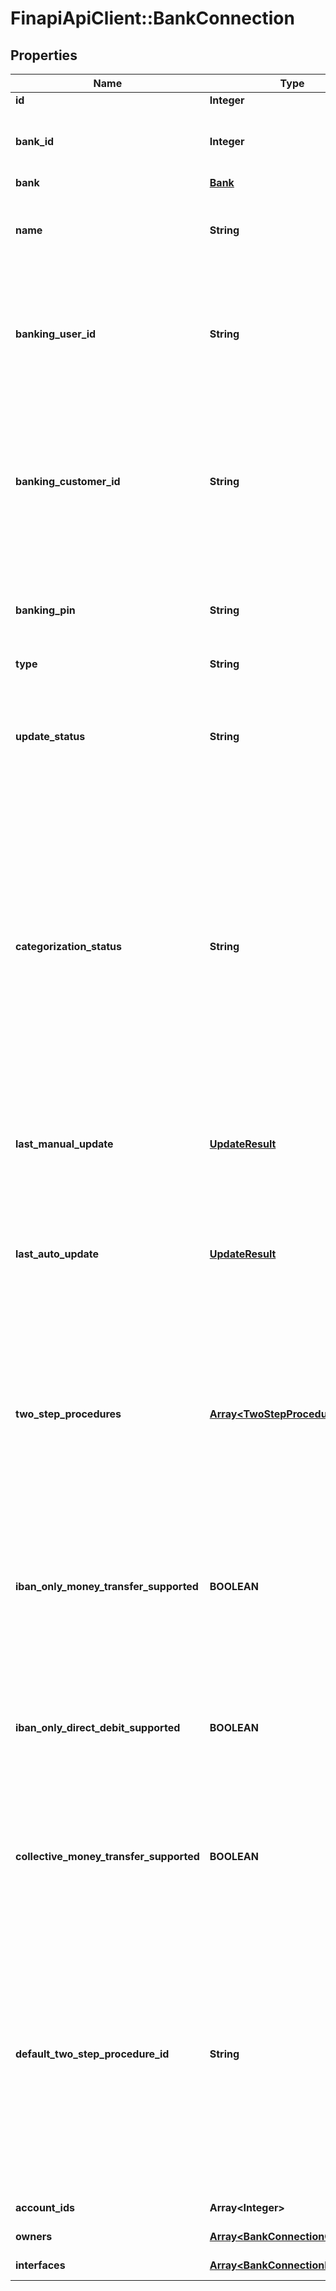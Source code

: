 # FinapiApiClient::BankConnection

## Properties
Name | Type | Description | Notes
------------ | ------------- | ------------- | -------------
**id** | **Integer** | Bank connection identifier | 
**bank_id** | **Integer** | Identifier of the bank that this connection belongs to. NOTE: This field is DEPRECATED and will get removed at some point. Please refer to the &#39;bank&#39; field instead. | 
**bank** | [**Bank**](Bank.md) | Bank that this connection belongs to | 
**name** | **String** | Custom name for the bank connection. You can set this field with the &#39;Edit a bank connection&#39; service, as well as during the initial import of the bank connection. Maximum length is 64. | [optional] 
**banking_user_id** | **String** | NOTE: This field is deprecated and will be removed at some point. Please refer to the &#39;loginCredentials&#39; in the &#39;interfaces&#39; field instead.&lt;br&gt;&lt;br&gt;Stored online banking user ID credential. This field may be null for the &#39;demo connection&#39;. If your client has no license for processing banking credentials then a banking user ID will always be &#39;XXXXX&#39; | [optional] 
**banking_customer_id** | **String** | NOTE: This field is deprecated and will be removed at some point. Please refer to the &#39;loginCredentials&#39; in the &#39;interfaces&#39; field instead.&lt;br&gt;&lt;br&gt;Stored online banking customer ID credential. If your client has no license for processing banking credentials or if this field contains a value that requires password protection (see field ‘isCustomerIdPassword’ in Bank Resource) then the banking customer ID will always be &#39;XXXXX | [optional] 
**banking_pin** | **String** | NOTE: This field is deprecated and will be removed at some point. Please refer to the &#39;loginCredentials&#39; in the &#39;interfaces&#39; field instead.&lt;br&gt;&lt;br&gt;Stored online banking PIN. If a PIN is stored, this will always be &#39;XXXXX&#39; | [optional] 
**type** | **String** | Bank connection type | 
**update_status** | **String** | Current status of data download (account balances and transactions/securities). The POST /bankConnections/import and POST /bankConnections/&lt;id&gt;/update services will set this flag to IN_PROGRESS before they return. Once the import or update has finished, the status will be changed to READY. | 
**categorization_status** | **String** | Current status of transactions categorization. The asynchronous download process that is triggered by a call of the POST /bankConnections/import and POST /bankConnections/&lt;id&gt;/update services (and also by finAPI&#39;s auto update, if enabled) will set this flag to PENDING once the download has finished and a categorization is scheduled for the imported transactions. A separate categorization thread will then start to categorize the transactions (during this process, the status is IN_PROGRESS). When categorization has finished, the status will be (re-)set to READY. Note that the current categorization status should only be queried after the download has finished, i.e. once the download status has switched from IN_PROGRESS to READY. | 
**last_manual_update** | [**UpdateResult**](UpdateResult.md) | NOTE: This field is deprecated and will be removed at some point. Please refer to corresponding field in &#39;interfaces&#39; instead.&lt;br&gt;&lt;br&gt;Result of the last manual update of this bank connection. If no manual update has ever been done so far, then this field will not be set. | [optional] 
**last_auto_update** | [**UpdateResult**](UpdateResult.md) | NOTE: This field is deprecated and will be removed at some point. Please refer to corresponding field in &#39;interfaces&#39; instead.&lt;br&gt;&lt;br&gt;Result of the last auto update of this bank connection (ran by finAPI&#39;s automatic batch update process). If no auto update has ever been done so far, then this field will not be set. | [optional] 
**two_step_procedures** | [**Array&lt;TwoStepProcedure&gt;**](TwoStepProcedure.md) | NOTE: This field is deprecated and will be removed at some point. Please refer to corresponding field in &#39;interfaces&#39; instead.&lt;br&gt;&lt;br&gt;Available two-step-procedures for this bank connection, used for submitting a money transfer or direct debit request (see /accounts/requestSepaMoneyTransfer or /requestSepaDirectDebit). The available two-step-procedures are re-evaluated each time this bank connection is updated (/bankConnections/update). This means that this list may change as a result of an update. | [optional] 
**iban_only_money_transfer_supported** | **BOOLEAN** | NOTE: This field is deprecated and will be removed at some point. Please refer to the account capabilities instead.&lt;br&gt;&lt;br&gt;Whether this bank connection accepts money transfer requests where the recipient&#39;s account is defined just by the IBAN (without an additional BIC). This field is re-evaluated each time this bank connection is updated. &lt;br/&gt;See also: /accounts/requestSepaMoneyTransfer | 
**iban_only_direct_debit_supported** | **BOOLEAN** | NOTE: This field is deprecated and will be removed at some point. Please refer to the account capabilities instead.&lt;br&gt;&lt;br&gt;Whether this bank connection accepts direct debit requests where the debitor&#39;s account is defined just by the IBAN (without an additional BIC). This field is re-evaluated each time this bank connection is updated. &lt;br/&gt;See also: /accounts/requestSepaDirectDebit | 
**collective_money_transfer_supported** | **BOOLEAN** | NOTE: This field is deprecated and will be removed at some point. Please refer to the account capabilities instead.&lt;br&gt;&lt;br&gt;Whether this bank connection supports submitting collective money transfers. This field is re-evaluated each time this bank connection is updated. &lt;br/&gt;See also: /accounts/requestSepaMoneyTransfer | 
**default_two_step_procedure_id** | **String** | NOTE: This field is deprecated and will be removed at some point. Please refer to corresponding field in &#39;interfaces&#39; instead.&lt;br&gt;&lt;br&gt;The default two-step-procedure. Must match one of the available &#39;procedureId&#39;s from the &#39;twoStepProcedures&#39; list. When this field is set, you can execute two-step-procedures (accounts/requestSepaMoneyTransfer or /requestSepaDirectDebit) without having to explicitly set a procedure. finAPI will use the default procedure in such cases. Note that the list of available procedures of a bank connection may change as a result of an update of the connection, and if this field references a procedure that is no longer available after an update, finAPI will automatically clear the default procedure (set it to null).s | [optional] 
**account_ids** | **Array&lt;Integer&gt;** | Identifiers of the accounts that belong to this bank connection | 
**owners** | [**Array&lt;BankConnectionOwner&gt;**](BankConnectionOwner.md) | Information about the owner(s) of the bank connection | [optional] 
**interfaces** | [**Array&lt;BankConnectionInterface&gt;**](BankConnectionInterface.md) | Set of interfaces that are connected for this bank connection. | [optional] 


